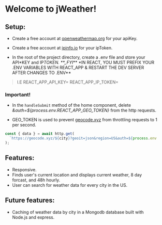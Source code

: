# Welcome to jWeather!

## Setup:

- Create a free account at [openweathermap.org](https://home.openweathermap.org/users/sign_up) for your apiKey.
- Create a free account at [ipinfo.io](https://ipinfo.io/) for your ipToken.

- In the root of the project directory, create a .env file and store your API\*KEY and IP*TOKEN.
  \*\*\_FYI*\*\*
  \*IN REACT, YOU MUST PREFIX YOUR .ENV VARIABLES WITH REACT_APP & RESTART THE DEV SERVER AFTER CHANGES TO .ENV\*\*

> I.E
> REACT_APP_API_KEY=
> REACT_APP_IP_TOKEN=

### Important!

- In the `handleSubmit` method of the home component, delete _&auth=${process.env.REACT_APP_GEO_TOKEN}_ from the http requests.

- GEO_TOKEN is used to prevent [geocode.xyz](https://geocode.xyz/) from throttling requests to 1 per second.

```javascript
const { data } = await http.get(
  `https://geocode.xyz/${city}?geoit=json&region=US&auth=${process.env.REACT_APP_GEO_TOKEN}`
);
```

## Features:

- Responsive.
- Finds user's current location and displays current weather, 8 day forcast, and 48h hourly.
- User can search for weather data for every city in the US.

## Future features:

- Caching of weather data by city in a Mongodb database built with Node.js and express.
